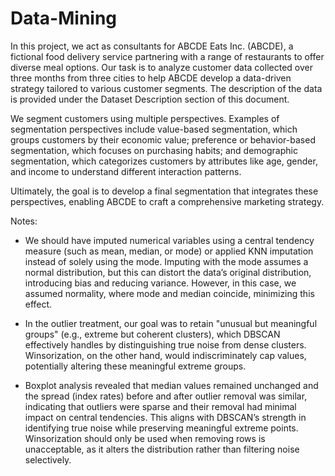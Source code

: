 # Data-Mining
In this project, we act as consultants for ABCDE Eats Inc. (ABCDE), a fictional food delivery service partnering with a range of restaurants to offer diverse meal options. Our task is to analyze customer data collected over three months from three cities to help ABCDE develop a data-driven strategy tailored to various customer segments. The description of the data is provided under the Dataset Description section of this document.

We segment customers using multiple perspectives. Examples of segmentation perspectives include value-based segmentation, which groups customers by their economic value; preference or behavior-based segmentation, which focuses on purchasing habits; and demographic segmentation, which categorizes customers by attributes like age, gender, and income to understand different interaction patterns.

Ultimately, the goal is to develop a final segmentation that integrates these perspectives, enabling ABCDE to craft a comprehensive marketing strategy.

Notes:
 - We should have imputed numerical variables using a central tendency measure (such as mean, median, or mode) or applied KNN imputation instead of solely using the mode. Imputing with the mode assumes a normal distribution, but this can distort the data’s original distribution, introducing bias and reducing variance. However, in this case, we assumed normality, where mode and median coincide, minimizing this effect.

 - In the outlier treatment, our goal was to retain "unusual but meaningful groups" (e.g., extreme but coherent clusters), which DBSCAN effectively handles by distinguishing true noise from dense clusters. Winsorization, on the other hand, would indiscriminately cap values, potentially altering these meaningful extreme groups.

 - Boxplot analysis revealed that median values remained unchanged and the spread (index rates) before and after outlier removal was similar, indicating that outliers were sparse and their removal had minimal impact 
   on central tendencies.
   This aligns with DBSCAN’s strength in identifying true noise while preserving meaningful extreme points.
   Winsorization should only be used when removing rows is unacceptable, as it alters the distribution rather than filtering noise selectively.
